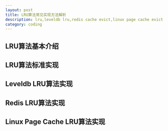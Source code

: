 ```yaml
---
layout: post
title: LRU算法常见实现方法解析
description: lru,leveldb lru,redis cache evict,linux page cache evict 
category: coding
---
```


## LRU算法基本介绍 


## LRU算法标准实现

## Leveldb LRU算法实现

## Redis LRU算法实现

## Linux Page Cache LRU算法实现
